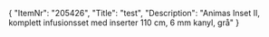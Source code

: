 {
  "ItemNr": "205426",
  "Title": "test",
  "Description": "Animas Inset II, komplett infusionsset med inserter 110 cm, 6 mm kanyl, grå"
}